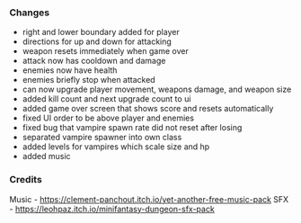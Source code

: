 ### Changes

 - right and lower boundary added for player
 - directions for up and down for attacking
 - weapon resets immediately when game over
 - attack now has cooldown and damage
 - enemies now have health
 - enemies briefly stop when attacked
 - can now upgrade player movement, weapons damage, and weapon size
 - added kill count and next upgrade count to ui
 - added game over screen that shows score and resets automatically
 - fixed UI order to be above player and enemies
 - fixed bug that vampire spawn rate did not reset after losing
 - separated vampire spawner into own class
 - added levels for vampires which scale size and hp
 - added music

### Credits

Music - https://clement-panchout.itch.io/yet-another-free-music-pack
SFX - https://leohpaz.itch.io/minifantasy-dungeon-sfx-pack